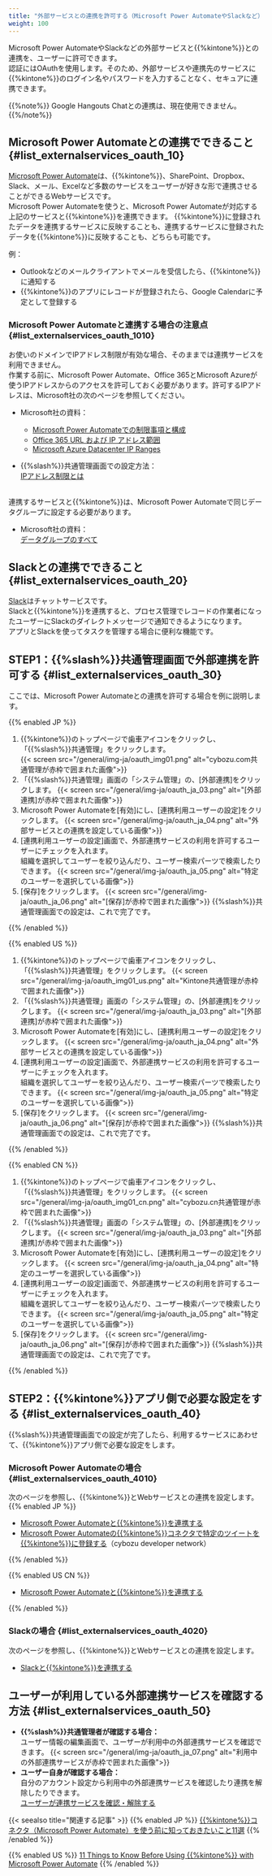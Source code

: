 ```yaml
---
title: "外部サービスとの連携を許可する（Microsoft Power AutomateやSlackなど）"
weight: 100
---
```

Microsoft Power AutomateやSlackなどの外部サービスと{{%kintone%}}との連携を、ユーザーに許可できます。  
認証にはOAuthを使用します。そのため、外部サービスや連携先のサービスに{{%kintone%}}のログイン名やパスワードを入力することなく、セキュアに連携できます。

{{%note%}}
Google Hangouts Chatとの連携は、現在使用できません。
{{%/note%}}

## Microsoft Power Automateとの連携でできること {#list_externalservices_oauth_10}

[Microsoft Power Automate](https://flow.microsoft.com/ja-jp/)は、{{%kintone%}}、SharePoint、Dropbox、Slack、メール、Excelなど多数のサービスをユーザーが好きな形で連携させることができるWebサービスです。  
Microsoft Power Automateを使うと、Microsoft Power Automateが対応する上記のサービスと{{%kintone%}}を連携できます。
{{%kintone%}}に登録されたデータを連携するサービスに反映することも、連携するサービスに登録されたデータを{{%kintone%}}に反映することも、どちらも可能です。

例：

* Outlookなどのメールクライアントでメールを受信したら、{{%kintone%}}に通知する
* {{%kintone%}}のアプリにレコードが登録されたら、Google Calendarに予定として登録する

### Microsoft Power Automateと連携する場合の注意点 {#list_externalservices_oauth_1010}

お使いのドメインでIPアドレス制限が有効な場合、そのままでは連携サービスを利用できません。  
作業する前に、Microsoft Power Automate、Office 365とMicrosoft Azureが使うIPアドレスからのアクセスを許可しておく必要があります。許可するIPアドレスは、Microsoft社の次のページを参照してください。  

* Microsoft社の資料：  
  * [Microsoft Power Automateでの制限事項と構成](https://docs.microsoft.com/ja-jp/flow/limits-and-config#ip-address-configuration)  
  * [Office 365 URL および IP アドレス範囲](https://support.office.com/ja-jp/article/office-365-url-%E3%81%8A%E3%82%88%E3%81%B3-ip-%E3%82%A2%E3%83%89%E3%83%AC%E3%82%B9%E7%AF%84%E5%9B%B2-8548a211-3fe7-47cb-abb1-355ea5aa88a2?ui=ja-JP&amp;rs=ja-JP&amp;ad=JP)  
  * [Microsoft Azure Datacenter IP Ranges](https://www.microsoft.com/en-us/download/details.aspx?id=41653)  

* {{%slash%}}共通管理画面での設定方法：  
  [IPアドレス制限とは](/general/ja/admin/list_security/list_access/ip_restrictions.html)

<br>
連携するサービスと{{%kintone%}}は、Microsoft Power Automateで同じデータグループに設定する必要があります。  

* Microsoft社の資料：  
  [データグループのすべて](https://docs.microsoft.com/ja-jp/flow/introduction-to-data-groups)

## Slackとの連携でできること {#list_externalservices_oauth_20}

[Slack](https://slack.com/intl/ja-jp/)はチャットサービスです。  
Slackと{{%kintone%}}を連携すると、プロセス管理でレコードの作業者になったユーザーにSlackのダイレクトメッセージで通知できるようになります。  
アプリとSlackを使ってタスクを管理する場合に便利な機能です。

## STEP1：{{%slash%}}共通管理画面で外部連携を許可する {#list_externalservices_oauth_30}

ここでは、Microsoft Power Automateとの連携を許可する場合を例に説明します。  

{{% enabled JP %}}

1. {{%kintone%}}のトップページで歯車アイコンをクリックし、「{{%slash%}}共通管理」をクリックします。  
  {{< screen src="/general/img-ja/oauth_img01.png"  alt="cybozu.com共通管理が赤枠で囲まれた画像">}}
1. 「{{%slash%}}共通管理」画面の「システム管理」の、[外部連携]をクリックします。
  {{< screen src="/general/img-ja/oauth_ja_03.png"  alt="[外部連携]が赤枠で囲まれた画像">}}
1. Microsoft Power Automateを[有効]にし、[連携利用ユーザーの設定]をクリックします。
  {{< screen src="/general/img-ja/oauth_ja_04.png"  alt="外部サービスとの連携を設定している画像">}}
1. [連携利用ユーザーの設定]画面で、外部連携サービスの利用を許可するユーザーにチェックを入れます。  
  組織を選択してユーザーを絞り込んだり、ユーザー検索パーツで検索したりできます。
  {{< screen src="/general/img-ja/oauth_ja_05.png"  alt="特定のユーザーを選択している画像">}}
1. [保存]をクリックします。
  {{< screen src="/general/img-ja/oauth_ja_06.png"  alt="[保存]が赤枠で囲まれた画像">}}
  {{%slash%}}共通管理画面での設定は、これで完了です。

{{% /enabled %}}

{{% enabled US %}}

1. {{%kintone%}}のトップページで歯車アイコンをクリックし、「{{%slash%}}共通管理」をクリックします。
  {{< screen src="/general/img-ja/oauth_img01_us.png"  alt="Kintone共通管理が赤枠で囲まれた画像">}}
1. 「{{%slash%}}共通管理」画面の「システム管理」の、[外部連携]をクリックします。
  {{< screen src="/general/img-ja/oauth_ja_03.png"  alt="[外部連携]が赤枠で囲まれた画像">}}
1. Microsoft Power Automateを[有効]にし、[連携利用ユーザーの設定]をクリックします。
  {{< screen src="/general/img-ja/oauth_ja_04.png"  alt="外部サービスとの連携を設定している画像">}}
1. [連携利用ユーザーの設定]画面で、外部連携サービスの利用を許可するユーザーにチェックを入れます。  
  組織を選択してユーザーを絞り込んだり、ユーザー検索パーツで検索したりできます。
  {{< screen src="/general/img-ja/oauth_ja_05.png"  alt="特定のユーザーを選択している画像">}}
1. [保存]をクリックします。
  {{< screen src="/general/img-ja/oauth_ja_06.png"  alt="[保存]が赤枠で囲まれた画像">}}
  {{%slash%}}共通管理画面での設定は、これで完了です。

{{% /enabled %}}

{{% enabled CN %}}

1. {{%kintone%}}のトップページで歯車アイコンをクリックし、「{{%slash%}}共通管理」をクリックします。
  {{< screen src="/general/img-ja/oauth_img01_cn.png"  alt="cybozu.cn共通管理が赤枠で囲まれた画像">}}
1. 「{{%slash%}}共通管理」画面の「システム管理」の、[外部連携]をクリックします。
  {{< screen src="/general/img-ja/oauth_ja_03.png"  alt="[外部連携]が赤枠で囲まれた画像">}}
1. Microsoft Power Automateを[有効]にし、[連携利用ユーザーの設定]をクリックします。
  {{< screen src="/general/img-ja/oauth_ja_04.png"  alt="特定のユーザーを選択している画像">}}
1. [連携利用ユーザーの設定]画面で、外部連携サービスの利用を許可するユーザーにチェックを入れます。  
  組織を選択してユーザーを絞り込んだり、ユーザー検索パーツで検索したりできます。
  {{< screen src="/general/img-ja/oauth_ja_05.png"  alt="特定のユーザーを選択している画像">}}
1. [保存]をクリックします。
  {{< screen src="/general/img-ja/oauth_ja_06.png"  alt="[保存]が赤枠で囲まれた画像">}}
  {{%slash%}}共通管理画面での設定は、これで完了です。

{{% /enabled %}}

## STEP2：{{%kintone%}}アプリ側で必要な設定をする {#list_externalservices_oauth_40}

{{%slash%}}共通管理画面での設定が完了したら、利用するサービスにあわせて、{{%kintone%}}アプリ側で必要な設定をします。  

### Microsoft Power Automateの場合 {#list_externalservices_oauth_4010}

次のページを参照し、{{%kintone%}}とWebサービスとの連携を設定します。  
{{% enabled JP %}}

* [Microsoft Power Automateと{{%kintone%}}を連携する](/k/ja/user/oauth/msflow.html)  
* [Microsoft Power Automateの{{%kintone%}}コネクタで特定のツイートを{{%kintone%}}に登録する](https://developer.cybozu.io/hc/ja/articles/115005486166)（cybozu developer network）

{{% /enabled %}}

{{% enabled US CN %}}

* [Microsoft Power Automateと{{%kintone%}}を連携する](/k/ja/user/oauth/msflow.html)  

{{% /enabled %}}

### Slackの場合 {#list_externalservices_oauth_4020}

次のページを参照し、{{%kintone%}}とWebサービスとの連携を設定します。  

* [Slackと{{%kintone%}}を連携する](/k/ja/user/oauth/slack_integration.html)  

## ユーザーが利用している外部連携サービスを確認する方法 {#list_externalservices_oauth_50}

* <b>{{%slash%}}共通管理者が確認する場合：</b>  
  ユーザー情報の編集画面で、ユーザーが利用中の外部連携サービスを確認できます。
  {{< screen src="/general/img-ja/oauth_ja_07.png"  alt="利用中の外部連携サービスが赤枠で囲まれた画像">}}
* <b>ユーザー自身が確認する場合：</b>  
  自分のアカウント設定から利用中の外部連携サービスを確認したり連携を解除したりできます。  
  [ユーザーが連携サービスを確認・解除する](/general/ja/user/list_personal/cooperation.html)

{{< seealso title="関連する記事" >}}
{{% enabled JP %}}
[{{%kintone%}}コネクタ（Microsoft Power Automate）を使う前に知っておきたいこと11選](https://developer.cybozu.io/hc/ja/articles/360000361506-help)
{{% /enabled %}}

{{% enabled US %}}
[11 Things to Know Before Using {{%kintone%}} with Microsoft Power Automate](https://www.kintone.com/ms-power-automate-things-to-know/)
{{% /enabled %}}
